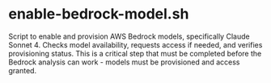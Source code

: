 # enable-bedrock-model.sh

Script to enable and provision AWS Bedrock models, specifically Claude Sonnet 4. Checks model availability, requests access if needed, and verifies provisioning status. This is a critical step that must be completed before the Bedrock analysis can work - models must be provisioned and access granted. 